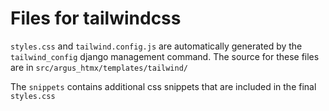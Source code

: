 # Files for tailwindcss

`styles.css` and `tailwind.config.js` are automatically generated by the `tailwind_config` django
management command. The source for these files are in `src/argus_htmx/templates/tailwind/`

The `snippets` contains additional css snippets that are included in the final `styles.css`
